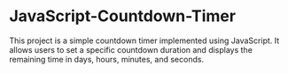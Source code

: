 # JavaScript-Countdown-Timer

This project is a simple countdown timer implemented using JavaScript. It allows users to set a specific countdown duration and displays the remaining time in days, hours, minutes, and seconds.
